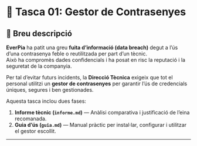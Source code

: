 # 🧠 Tasca 01: Gestor de Contrasenyes

## 🔔 Breu descripció

**EverPia** ha patit una greu **fuita d’informació (data breach)** degut a l’ús d’una contrasenya feble o reutilitzada per part d’un tècnic.  
Això ha compromès dades confidencials i ha posat en risc la reputació i la seguretat de la companyia.

Per tal d’evitar futurs incidents, la **Direcció Tècnica** exigeix que tot el personal utilitzi un **gestor de contrasenyes** per garantir l’ús de credencials úniques, segures i ben gestionades.

Aquesta tasca inclou dues fases:

1. **Informe tècnic (`informe.md`)** — Anàlisi comparativa i justificació de l’eina recomanada.
2. **Guia d’ús (`guia.md`)** — Manual pràctic per instal·lar, configurar i utilitzar el gestor escollit.

---




